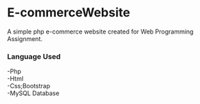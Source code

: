 # E-commerceWebsite
<p>A simple php e-commerce website created for Web Programming Assignment.</p> 

<h3>Language Used</h3> 
-Php <br>
-Html<br>
-Css;Bootstrap<br>
-MySQL Database<br>
